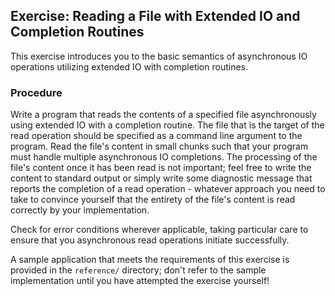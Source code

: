 ## Exercise: Reading a File with Extended IO and Completion Routines

This exercise introduces you to the basic semantics of asynchronous IO operations utilizing extended IO with completion routines.

### Procedure

Write a program that reads the contents of a specified file asynchronously using extended IO with a completion routine. The file that is the target of the read operation should be specified as a command line argument to the program. Read the file's content in small chunks such that your program must handle multiple asynchronous IO completions. The processing of the file's content once it has been read is not important; feel free to write the content to standard output or simply write some diagnostic message that reports the completion of a read operation - whatever approach you need to take to convince yourself that the entirety of the file's content is read correctly by your implementation. 

Check for error conditions wherever applicable, taking particular care to ensure that you asynchronous read operations initiate successfully.

A sample application that meets the requirements of this exercise is provided in the `reference/` directory; don't refer to the sample implementation until you have attempted the exercise yourself!